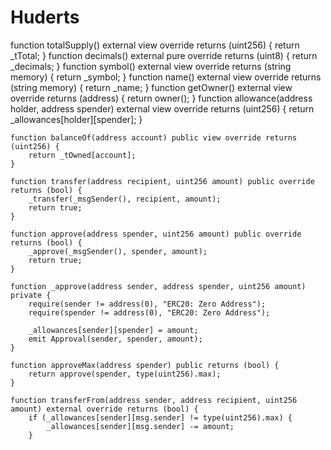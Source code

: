 # Huderts
function totalSupply() external view override returns (uint256) { return _tTotal; }
    function decimals() external pure override returns (uint8) { return _decimals; }
    function symbol() external view override returns (string memory) { return _symbol; }
    function name() external view override returns (string memory) { return _name; }
    function getOwner() external view override returns (address) { return owner(); }
    function allowance(address holder, address spender) external view override returns (uint256) { return _allowances[holder][spender]; }

    function balanceOf(address account) public view override returns (uint256) {
        return _tOwned[account];
    }

    function transfer(address recipient, uint256 amount) public override returns (bool) {
        _transfer(_msgSender(), recipient, amount);
        return true;
    }

    function approve(address spender, uint256 amount) public override returns (bool) {
        _approve(_msgSender(), spender, amount);
        return true;
    }

    function _approve(address sender, address spender, uint256 amount) private {
        require(sender != address(0), "ERC20: Zero Address");
        require(spender != address(0), "ERC20: Zero Address");

        _allowances[sender][spender] = amount;
        emit Approval(sender, spender, amount);
    }

    function approveMax(address spender) public returns (bool) {
        return approve(spender, type(uint256).max);
    }

    function transferFrom(address sender, address recipient, uint256 amount) external override returns (bool) {
        if (_allowances[sender][msg.sender] != type(uint256).max) {
            _allowances[sender][msg.sender] -= amount;
        }
